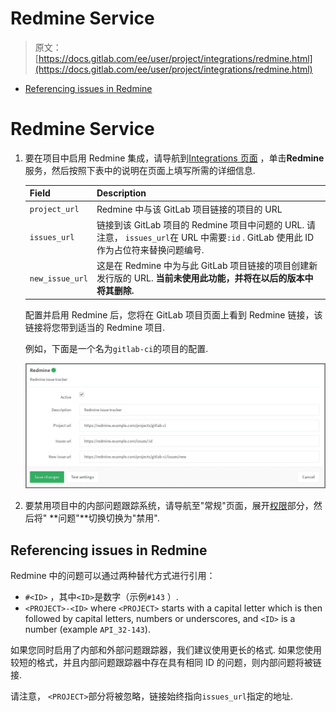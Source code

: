 # Redmine Service

> 原文：[https://docs.gitlab.com/ee/user/project/integrations/redmine.html](https://docs.gitlab.com/ee/user/project/integrations/redmine.html)

*   [Referencing issues in Redmine](#referencing-issues-in-redmine)

# Redmine Service[](#redmine-service "Permalink")

1.  要在项目中启用 Redmine 集成，请导航到[Integrations 页面](overview.html#accessing-integrations) ，单击**Redmine**服务，然后按照下表中的说明在页面上填写所需的详细信息.

    | Field | Description |
    | --- | --- |
    | `project_url` | Redmine 中与该 GitLab 项目链接的项目的 URL |
    | `issues_url` | 链接到该 GitLab 项目的 Redmine 项目中问题的 URL. 请注意， `issues_url`在 URL 中需要`:id` . GitLab 使用此 ID 作为占位符来替换问题编号. |
    | `new_issue_url` | 这是在 Redmine 中为与此 GitLab 项目链接的项目创建新发行版的 URL. **当前未使用此功能，并将在以后的版本中将其删除.** |

    配置并启用 Redmine 后，您将在 GitLab 项目页面上看到 Redmine 链接，该链接将您带到适当的 Redmine 项目.

    例如，下面是一个名为`gitlab-ci`的项目的配置.

    [![Redmine configuration](img/31f8f986b27020e646540b9595d026cd.png)](img/redmine_configuration.png)

2.  要禁用项目中的内部问题跟踪系统，请导航至"常规"页面，展开[权限](../settings/index.html#sharing-and-permissions)部分，然后将" **问题"**切换切换为"禁用".

## Referencing issues in Redmine[](#referencing-issues-in-redmine "Permalink")

Redmine 中的问题可以通过两种替代方式进行引用：

*   `#<ID>` ，其中`<ID>`是数字（示例`#143` ）.
*   `<PROJECT>-<ID>` where `<PROJECT>` starts with a capital letter which is then followed by capital letters, numbers or underscores, and `<ID>` is a number (example `API_32-143`).

如果您同时启用了内部和外部问题跟踪器，我们建议使用更长的格式. 如果您使用较短的格式，并且内部问题跟踪器中存在具有相同 ID 的问题，则内部问题将被链接.

请注意， `<PROJECT>`部分将被忽略，链接始终指向`issues_url`指定的地址.